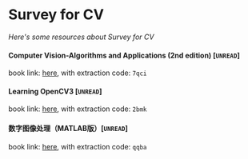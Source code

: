 # Survey for CV
*Here's some resources about Survey for CV*



#### Computer Vision-Algorithms and Applications (2nd edition) [`UNREAD`]
book link: [here](https://pan.baidu.com/s/1-wUTQoS0HlCIAKAQImqpKg), with extraction code: `7qci`



#### Learning OpenCV3 [`UNREAD`]
book link: [here](https://pan.baidu.com/s/1lSBz9pDD2RV_69wKbNc8YA), with extraction code: `2bmk`


#### 数字图像处理（MATLAB版）[`UNREAD`]
book link: [here](https://pan.baidu.com/s/1C_RkozRakq81ZZZhlTB3Vg), with extraction code: `qqba`